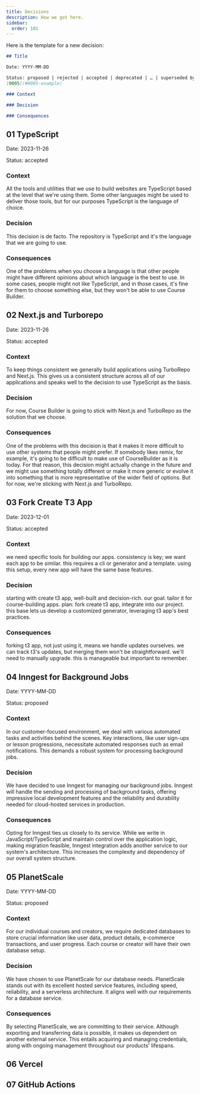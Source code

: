 ```yaml
---
title: Decisions
description: How we got here.
sidebar:
  order: 101
---
```


Here is the template for a new decision:

```markdown
## Title

Date: YYYY-MM-DD

Status: proposed | rejected | accepted | deprecated | … | superseded by
[0005](#0005-example)

### Context

### Decision

### Consequences
```

## 01 TypeScript

Date: 2023-11-26

Status: accepted

### Context

All the tools and utilities that we use to build websites are TypeScript based at the level that we're using them. Some other languages might be used to deliver those tools, but for our purposes TypeScript is the language of choice.

### Decision

This decision is de facto. The repository is TypeScript and it's the language that we are going to use.

### Consequences

One of the problems when you choose a language is that other people might have different opinions about which language is the best to use. In some cases, people might not like TypeScript, and in those cases, it's fine for them to choose something else, but they won't be able to use Course Builder.

## 02 Next.js and Turborepo

Date: 2023-11-26

Status: accepted

### Context

To keep things consistent we generally build applications using TurboRepo and Next.js. This gives us a consistent structure across all of our applications and speaks well to the decision to use TypeScript as the basis.

### Decision

For now, Course Builder is going to stick with Next.js and TurboRepo as the solution that we choose.

### Consequences

One of the problems with this decision is that it makes it more difficult to use other systems that people might prefer. If somebody likes remix, for example, it's going to be difficult to make use of CourseBuilder as it is today. For that reason, this decision might actually change in the future and we might use something totally different or make it more generic or evolve it into something that is more representative of the wider field of options. But for now, we're sticking with Next.js and TurboRepo.

## 03 Fork Create T3 App

Date: 2023-12-01

Status: accepted

### Context

we need specific tools for building our apps. consistency is key; we want each app to be similar. this requires a cli or generator and a template. using this setup, every new app will have the same base features.

### Decision

starting with create t3 app, well-built and decision-rich. our goal: tailor it for course-building apps. plan: fork create t3 app, integrate into our project. this base lets us develop a customized generator, leveraging t3 app's best practices.

### Consequences

forking t3 app, not just using it, means we handle updates ourselves. we can track t3's updates, but merging them won't be straightforward. we'll need to manually upgrade. this is manageable but important to remember.

## 04 Inngest for Background Jobs
Date: YYYY-MM-DD

Status: proposed

### Context
In our customer-focused environment, we deal with various automated tasks and activities behind the scenes. Key interactions, like user sign-ups or lesson progressions, necessitate automated responses such as email notifications. This demands a robust system for processing background jobs.

### Decision
We have decided to use Inngest for managing our background jobs. 
Inngest will handle the sending and processing of background tasks, offering 
impressive local development features and the reliability and durability needed for cloud-hosted services in production.

### Consequences
Opting for Inngest ties us closely to its service. While we write in 
JavaScript/TypeScript and maintain control over the application logic, 
making migration feasible, Inngest integration adds another service to our system's architecture. This increases the complexity and dependency of our overall system structure.

## 05 PlanetScale

Date: YYYY-MM-DD

Status: proposed

### Context
For our individual courses and creators, we require dedicated databases to store crucial information like user data, product details, e-commerce transactions, and user progress. Each course or creator will have their own database setup.

### Decision
We have chosen to use PlanetScale for our database needs. PlanetScale stands out with its excellent hosted service features, including speed, reliability, and a serverless architecture. It aligns well with our requirements for a database service.

### Consequences
By selecting PlanetScale, we are committing to their service. Although exporting and transferring data is possible, it makes us dependent on another external service. This entails acquiring and managing credentials, along with ongoing management throughout our products' lifespans.

## 06 Vercel

## 07 GitHub Actions